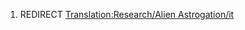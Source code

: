 1.  REDIRECT [Translation:Research/Alien
    Astrogation/it](Translation:Research/Alien_Astrogation/it "wikilink")